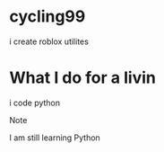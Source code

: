# cycling99

i create roblox utilites

# What I do for a livin
i code python
> [!NOTE]
> I am still learning Python


<!---
cycling99/cycling99 is a ✨ special ✨ repository because its `README.md` (this file) appears on your GitHub profile.
You can click the Preview link to take a look at your changes.
--->
